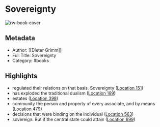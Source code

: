 # Sovereignty

![rw-book-cover](https://m.media-amazon.com/images/I/617TFsFlUbL._SY160.jpg)

## Metadata
- Author: [[Dieter Grimm]]
- Full Title: Sovereignty
- Category: #books

## Highlights
- regulated their relations on that basis. Sovereignty ([Location 151](https://readwise.io/to_kindle?action=open&asin=B00VKI3TJ0&location=151))
- has exploded the traditional dualism ([Location 169](https://readwise.io/to_kindle?action=open&asin=B00VKI3TJ0&location=169))
- estates ([Location 398](https://readwise.io/to_kindle?action=open&asin=B00VKI3TJ0&location=398))
- community the person and property of every associate, and by means ([Location 479](https://readwise.io/to_kindle?action=open&asin=B00VKI3TJ0&location=479))
- decisions that were binding on the individual ([Location 563](https://readwise.io/to_kindle?action=open&asin=B00VKI3TJ0&location=563))
- sovereign. But if the central state could attain ([Location 899](https://readwise.io/to_kindle?action=open&asin=B00VKI3TJ0&location=899))
